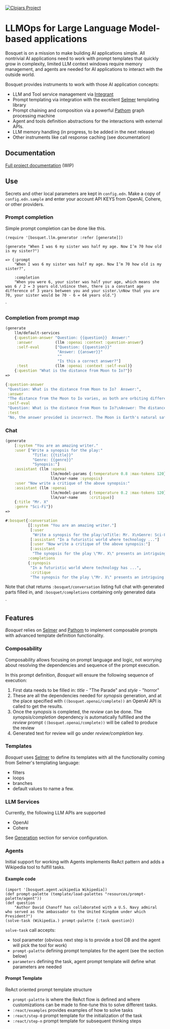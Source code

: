 [![Clojars Project](https://img.shields.io/clojars/v/io.github.zmedelis/bosquet.svg)](https://clojars.org/io.github.zmedelis/bosquet)

# LLMOps for Large Language Model-based applications 

Bosquet is on a mission to make building AI applications simple. All nontrivial AI applications need to work with prompt templates that quickly grow in complexity, limited LLM context windows require memory management, and agents are needed for AI applications to interact with the outside world.

Bosquet provides instruments to work with those AI application concepts:
* LLM and Tool service management via [Integrant](https://github.com/weavejester/integrant)
* Prompt templating via integration with the excellent [Selmer](https://github.com/yogthos/Selmer) templating library
* Prompt chaining and composition via a powerful [Pathom](https://pathom3.wsscode.com/) graph processing machine
* Agent and tools definition abstractions for the interactions with external APIs.
* LLM memory handling (in progress, to be added in the next release)
* Other instruments like call response caching (see documentation)

## Documentation

[Full project documentation](https://zmedelis.github.io/bosquet/) (WIP)

## Use

Secrets and other local parameters are kept in `config.edn`. Make a copy of `config.edn.sample` and enter your account API KEYS from OpenAI, Cohere,
or other providers.

### Prompt completion

Simple prompt completion can be done like this.

```colojure
(require '[bosquet.llm.generator :refer [generate]])

(generate "When I was 6 my sister was half my age. Now I’m 70 how old is my sister?")

=> {:prompt 
    "When I was 6 my sister was half my age. Now I’m 70 how old is my sister?",
    
    :completion 
    "When you were 6, your sister was half your age, which means she was 6 / 2 = 3 years old.\nSince then, there is a constant age difference of 3 years between you and your sister.\nNow that you are 70, your sister would be 70 - 6 = 64 years old."}
```

`

### Completion from prompt map


```clojure
(generate
    llm/default-services
    {:question-answer "Question: {{question}}  Answer:"
     :answer          (llm :openai :context :question-answer}
     :self-eval       ["Question: {{question}}"
                       "Answer: {{answer}}"
                       ""
                       "Is this a correct answer?"]
     :test            (llm :openai :context :self-eval)}
    {:question "What is the distance from Moon to Io?"})
=>

{:question-answer
 "Question: What is the distance from Moon to Io?  Answer:",
 :answer
 "The distance from the Moon to Io varies, as both are orbiting different bodies. On average, the distance between the Moon and Io is approximately 760,000 kilometers (470,000 miles). However, this distance can change due to the elliptical nature of their orbits.",
 :self-eval
 "Question: What is the distance from Moon to Io?\nAnswer: The distance from the Moon to Io varies, as both are orbiting different bodies. On average, the distance between the Moon and Io is approximately 760,000 kilometers (470,000 miles). However, this distance can change due to the elliptical nature of their orbits.\n\nIs this a correct answer?",
 :test
 "No, the answer provided is incorrect. The Moon is Earth's natural satellite, while Io is one of Jupiter's moons. Therefore, the distance between the Moon and Io can vary significantly depending on their relative positions in their respective orbits around Earth and Jupiter."}

```

### Chat

``` clojure
(generate
    [:system "You are an amazing writer."
    :user ["Write a synopsis for the play:"
            "Title: {{title}}"
            "Genre: {{genre}}"
            "Synopsis:"]
    :assistant (llm :openai
                    llm/model-params {:temperature 0.8 :max-tokens 120}
                    llm/var-name :synopsis)
    :user "Now write a critique of the above synopsis:"
    :assistant (llm :openai
                    llm/model-params {:temperature 0.2 :max-tokens 120}
                    llm/var-name     :critique)]
    {:title "Mr. X"
    :genre "Sci-Fi"})
=>

#:bosquet{:conversation
          [[:system "You are an amazing writer."]
           [:user
            "Write a synopsis for the play:\nTitle: Mr. X\nGenre: Sci-Fi\nSynopsis:"]
           [:assistant "In a futuristic world where technology ..."]
           [:user "Now write a critique of the above synopsis:"]
           [:assistant
            "The synopsis for the play \"Mr. X\" presents an intriguing premise ..."]],
          :completions
          {:synopsis
           "In a futuristic world where technology has ...",
           :critique
           "The synopsis for the play \"Mr. X\" presents an intriguing premise set ..."}}
```

Note that chat returns `:bosquet/conversation` listing full chat with generated parts filled in, and `:bosquet/completions` containing only generated data

`

## Features

*Bosquet* relies on [Selmer](https://github.com/yogthos/Selmer) and [Pathom](https://pathom3.wsscode.com/) to implement composable prompts with 
advanced template definition functionality.

### Composability

Composability allows focusing on prompt language and logic, not worrying about resolving the dependencies and sequence of the prompt execution.

In this prompt definition, *Bosquet* will ensure the following sequence of execution:

1. First data needs to be filled in: *title* - "The Parade" and *style* - "horror"
1. These are all the dependencies needed for *synopsis* generation, and at the place specified with `((bosquet.openai/complete))` an OpenAI API is called to get the results.
1. Once the *synopsis* is completed, the *review* can be done. The *synopsis/completion* dependency is automatically fulfilled and the *review* prompt `((bosquet.openai/complete))` will be called to produce the review 
1. Generated text for review will go under *review/completion* key.

### Templates

*Bosquet* uses [Selmer](https://github.com/yogthos/Selmer) to define its templates with all the functionality coming from Selmer's templating language:
* filters
* loops
* branches
* default values
to name a few.

### LLM Services

Currently, the following LLM APIs are supported
* OpenAI
* Cohere

See [Generation](#generation) section for service configuration.

### Agents

Initial support for working with Agents implements ReAct pattern and adds a Wikipedia tool to fulfill tasks.

#### Example code

```
(import '[bosquet.agent.wikipedia Wikipedia])
(def prompt-palette (template/load-palettes "resources/prompt-palette/agent"))
(def question
    "Author David Chanoff has collaborated with a U.S. Navy admiral who served as the ambassador to the United Kingdom under which President?")
(solve-task (Wikipedia.) prompt-palette {:task question})
```

`solve-task` call accepts:
- tool parameter (obvious next step is to provide a tool DB and the agent will pick the tool for work)
- `prompt-palette` defining prompt templates for the agent (see the section below)
- `parameters` defining the task, agent prompt template will define what parameters are needed

#### Prompt Template

ReAct oriented prompt template structure

* `prompt-palette` is where the ReAct flow is defined and where customizations can be made to fine-tune this to solve different tasks.
* `:react/examples` provides examples of how to solve tasks
* `:react/step-0` prompt template for the initialization of the task
* `:react/step-n` prompt template for subsequent thinking steps
